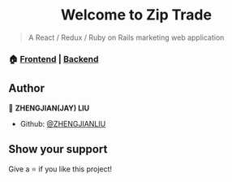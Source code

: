 <h1 align="center" color="skyblue">Welcome to Zip Trade</h1>


> A React / Redux / Ruby on Rails marketing web application

### 🏠 [Frontend](https://ziptrade.netlify.app/) | [Backend](https://github.com/zhengjianliu/ziptrade-backend)

## Author

👤 **ZHENGJIAN(JAY) LIU**

-   Github: [@ZHENGJIANLIU](https://github.com/zhengjianliu)

## Show your support

Give a ⭐️ if you like this project!
